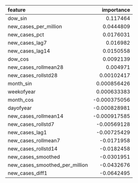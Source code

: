 | feature                        |   importance |
|:-------------------------------|-------------:|
| dow_sin                        |  0.117464    |
| new_cases_per_million          |  0.0444809   |
| new_cases_pct                  |  0.0176031   |
| new_cases_lag7                 |  0.016982    |
| new_cases_lag14                |  0.0150558   |
| dow_cos                        |  0.0092139   |
| new_cases_rollmean28           |  0.004971    |
| new_cases_rollstd28            |  0.00102417  |
| month_sin                      |  0.000856426 |
| weekofyear                     |  0.000633383 |
| month_cos                      | -0.000375056 |
| dayofyear                      | -0.000828981 |
| new_cases_rollmean14           | -0.000917585 |
| new_cases_rollstd7             | -0.00569128  |
| new_cases_lag1                 | -0.00725429  |
| new_cases_rollmean7            | -0.0171958   |
| new_cases_rollstd14            | -0.0182458   |
| new_cases_smoothed             | -0.0301951   |
| new_cases_smoothed_per_million | -0.0432676   |
| new_cases_diff1                | -0.0642495   |